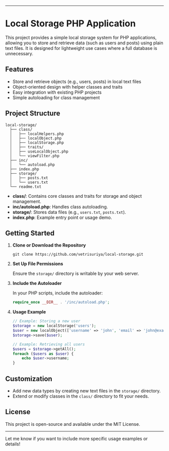 
---

# Local Storage PHP Application

This project provides a simple local storage system for PHP applications, allowing you to store and retrieve data (such as users and posts) using plain text files. It is designed for lightweight use cases where a full database is unnecessary.

## Features

- Store and retrieve objects (e.g., users, posts) in local text files
- Object-oriented design with helper classes and traits
- Easy integration with existing PHP projects
- Simple autoloading for class management

## Project Structure

```
local-storage/
  ├── class/
  │   ├── localHelpers.php
  │   ├── localObject.php
  │   ├── localStorage.php
  │   ├── traits/
  │   ├── useLocalObject.php
  │   └── viewFilter.php
  ├── inc/
  │   └── autoload.php
  ├── index.php
  ├── storage/
  │   ├── posts.txt
  │   └── users.txt
  └── readme.txt
```

- **class/**: Contains core classes and traits for storage and object management.
- **inc/autoload.php**: Handles class autoloading.
- **storage/**: Stores data files (e.g., `users.txt`, `posts.txt`).
- **index.php**: Example entry point or usage demo.

## Getting Started

1. **Clone or Download the Repository**

   ```
   git clone https://github.com/vetrisuriya/local-storage.git
   ```

2. **Set Up File Permissions**

   Ensure the `storage/` directory is writable by your web server.

3. **Include the Autoloader**

   In your PHP scripts, include the autoloader:

   ```php
   require_once __DIR__ . '/inc/autoload.php';
   ```

4. **Usage Example**

   ```php
   // Example: Storing a new user
   $storage = new localStorage('users');
   $user = new localObject(['username' => 'john', 'email' => 'john@example.com']);
   $storage->save($user);

   // Example: Retrieving all users
   $users = $storage->getAll();
   foreach ($users as $user) {
       echo $user->username;
   }
   ```

## Customization

- Add new data types by creating new text files in the `storage/` directory.
- Extend or modify classes in the `class/` directory to fit your needs.

## License

This project is open-source and available under the MIT License.

---

Let me know if you want to include more specific usage examples or details!
